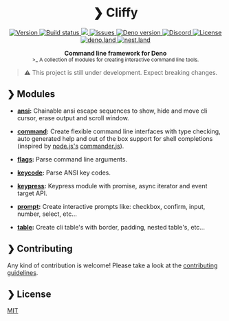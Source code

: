 <h1 align="center">❯ Cliffy</h1>

<p align="center" class="badges-container">
  <a href="https://github.com/c4spar/deno-cliffy/releases">
    <img alt="Version" src="https://img.shields.io/github/v/release/c4spar/deno-cliffy?logo=github&color=blue" />
  </a>
  <a href="https://github.com/c4spar/deno-cliffy/actions/workflows/test.yml">
    <img alt="Build status" src="https://github.com/c4spar/deno-cliffy/workflows/Test/badge.svg?branch=main" />
  </a>
  <a href="https://codecov.io/gh/c4spar/deno-cliffy">
    <img src="https://codecov.io/gh/c4spar/deno-cliffy/branch/main/graph/badge.svg"/>
  </a>
  <a href="https://github.com/c4spar/deno-cliffy/issues">
    <img alt="issues" src="https://img.shields.io/github/issues/c4spar/deno-cliffy?label=issues&logo=github">
  </a>
  <a href="https://deno.land/">
    <img alt="Deno version" src="https://img.shields.io/badge/deno-^1.4.0-blue?logo=deno" />
  </a>
  <a href="https://discord.gg/ghFYyP53jb">
    <img alt="Discord" src="https://img.shields.io/badge/join-chat-blue?logo=discord&logoColor=white" />
  </a>
  <a href="./LICENSE">
    <img alt="License" src="https://img.shields.io/github/license/c4spar/deno-cliffy?logo=github" />
  </a>
  <br>
  <a href="https://deno.land/x/cliffy">
    <img alt="deno.land" src="https://img.shields.io/badge/Published on deno.land-blue?logo=deno&logoColor=959DA6&color=272727" />
  </a>
  <a href="https://nest.land/package/cliffy">
    <img alt="nest.land" src="https://nest.land/badge.svg">
  </a>
</p>

<p align="center">
  <b>Command line framework for Deno</b></br>
  <sub>>_ A collection of modules for creating interactive command line tools.</sub>
</p>

> ⚠️ This project is still under development. Expect breaking changes.

## ❯ Modules

- **[ansi](ansi/):** Chainable ansi escape sequences to show, hide and move cli
  cursor, erase output and scroll window.

- **[command](command/):** Create flexible command line interfaces with type
  checking, auto generated help and out of the box support for shell completions
  (inspired by [node.js's](http://nodejs.org)
  [commander.js](https://github.com/tj/commander.js/blob/master/Readme.md)).

- **[flags](flags/):** Parse command line arguments.

- **[keycode](keycode/):** Parse ANSI key codes.

- **[keypress](keypress/):** Keypress module with promise, async iterator and
  event target API.

- **[prompt](prompt/):** Create interactive prompts like: checkbox, confirm,
  input, number, select, etc...

- **[table](table/):** Create cli table's with border, padding, nested table's,
  etc...

## ❯ Contributing

Any kind of contribution is welcome! Please take a look at the
[contributing guidelines](CONTRIBUTING.md).

## ❯ License

[MIT](LICENSE)
